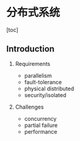 # 分布式系统

[toc]

## Introduction

1. Requirements

	* 	parallelism
	* 	fault-tolerance
	* 	physical distributed
	* 	security/isolated

2. Challenges
	
	* concurrency
	* partial failure
	* performance

## 

